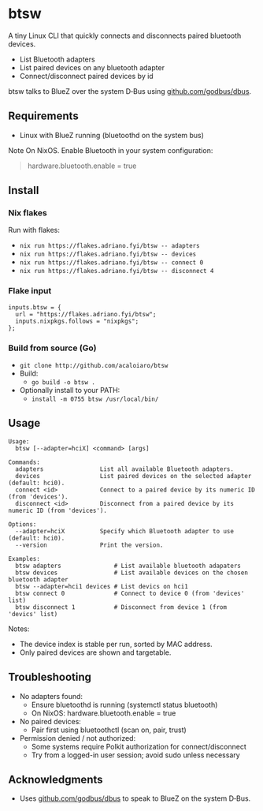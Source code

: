 # btsw

A tiny Linux CLI that quickly connects and disconnects paired bluetooth devices.

- List Bluetooth adapters
- List paired devices on any bluetooth adapter
- Connect/disconnect paired devices by id 

btsw talks to BlueZ over the system D‑Bus using [github.com/godbus/dbus](github.com/godbus/dbus).

## Requirements

- Linux with BlueZ running (bluetoothd on the system bus)

Note On NixOS. Enable Bluetooth in your system configuration:
> hardware.bluetooth.enable = true

## Install

### Nix flakes

Run with flakes:
- `nix run https://flakes.adriano.fyi/btsw -- adapters`
- `nix run https://flakes.adriano.fyi/btsw -- devices`
- `nix run https://flakes.adriano.fyi/btsw -- connect 0`
- `nix run https://flakes.adriano.fyi/btsw -- disconnect 4`

### Flake input

```
inputs.btsw = {
  url = "https://flakes.adriano.fyi/btsw";
  inputs.nixpkgs.follows = "nixpkgs";
};
```

### Build from source (Go)

- `git clone http://github.com/acaloiaro/btsw`
- Build:
  - `go build -o btsw .`
- Optionally install to your PATH:
  - `install -m 0755 btsw /usr/local/bin/`

## Usage

```
Usage:
  btsw [--adapter=hciX] <command> [args]

Commands:
  adapters                List all available Bluetooth adapters.
  devices                 List paired devices on the selected adapter (default: hci0).
  connect <id>            Connect to a paired device by its numeric ID (from 'devices').
  disconnect <id>         Disconnect from a paired device by its numeric ID (from 'devices').

Options:
  --adapter=hciX          Specify which Bluetooth adapter to use (default: hci0).
  --version               Print the version. 

Examples:
  btsw adapters               # List available bluetooth adapaters 
  btsw devices                # List available devices on the chosen bluetooth adapter 
  btsw --adapter=hci1 devices # List devics on hci1
  btsw connect 0              # Connect to device 0 (from 'devices' list)
  btsw disconnect 1           # Disconnect from device 1 (from 'devics' list)
```

Notes:
- The device index is stable per run, sorted by MAC address.
- Only paired devices are shown and targetable.

## Troubleshooting

- No adapters found:
  - Ensure bluetoothd is running (systemctl status bluetooth)
  - On NixOS: hardware.bluetooth.enable = true
- No paired devices:
  - Pair first using bluetoothctl (scan on, pair, trust)
- Permission denied / not authorized:
  - Some systems require Polkit authorization for connect/disconnect
  - Try from a logged-in user session; avoid sudo unless necessary

## Acknowledgments

- Uses [github.com/godbus/dbus](github.com/godbus/dbus) to speak to BlueZ on the system D‑Bus.
